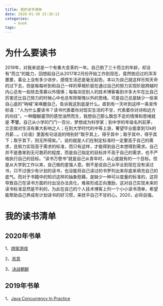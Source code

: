 ```yaml
---
title: 我的读书清单
date: 2020-01-30 15:36:13
categories:
    - book
tags:
---
```


# 为什么要读书

2019年，对我来说是一个有重大变革的一年。自己倒了三十而立的年龄，却没有“而立”的能力，回想起自己从2017年2月份开始工作到现在，竟然依旧过的浑浑噩噩，事业上没有多少进步，感情生活还是毫无起色，本以为自己就这样乐知天命的过下去，但是每每听到和自己一样的草根阶层在通过自己的努力实现阶层跨越时内心总有一些除去羡慕以外情愫；每每浏览别人的技术博客看到许多大牛在比自己厉害还比自己努力的时候心中也总有除惭愧以外的思绪。可是自己总是缺少一些来自心底的“呐喊”来唤醒自己，告诉我这到底是什么。直到有一天听到这样一条宣传标语：“人为什么要读书？读书代表着你对现实生活的不甘，代表着你对诗和远方的向往”。一种醍醐灌顶的感觉油然而生，我想自己那么飘忽不定的情愫和思绪就是 **不甘**。自己从小学的门门一百分，梦想成为科学家；到中学的年级名列前茅，立志做对生活有重大影响之人；在到大学时代的中等上游，奢望毕业能拿到12k的月薪...。《论语》里面有句话说的特别好“取乎其上，得乎其中；取乎其中，得乎其下；取乎其下，则无所得矣。”，说的就是人们在制定标准时一定要高于自己的需求，且努力实现高于需求的标准，而只有这样，才能得到自己本想得到需求。自己并不是愚笨到无可救药的程度，而是自己指定的目标并不高于自己的需求，也不严格执行自己的目标。“读书万卷书”就是自己从青年时，从心底就有的一个目标。但是从大学到工作以来，自己做的差强人意。倒不是说自己从毕业到现在没有读过书，只不过很少有计划的读书，也没能将自己读过的书罗列出来存底来填充自己的底气。而对于书籍中的知识这样的抽象慰藉，是缺少一种可以度量的标准的，这将导致自己在读书方面的付出没办法具化，难易形成正向激励，这对自己实现未来的读书标准显然是不利的，为此在自己的个人技术博客上列一个小小读书清单，希望能帮助自己养成有计划读书的好习惯，来抚平自己不甘的心。2020，必将自强。

# 我的读书清单

## 2020年书单

1、[绑架游戏](http://aworker.cn/2020/01/30/java/book/20200130/)

2、[恶意]()

3、[决战朝鲜](http://aworker.cn/2020/06/06/java/book/korean_war/)

## 2019年书单

1、[Java Concurrency In Practice]()